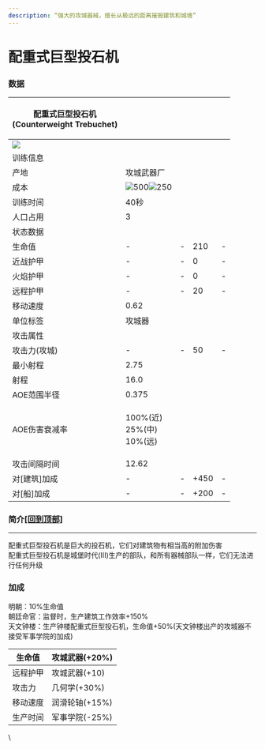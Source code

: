 ```yaml
---
description: “强大的攻城器械，擅长从极远的距离摧毁建筑和城墙”
---
```


# 配重式巨型投石机

### 数据

| <p>配重式巨型投石机<br>(Counterweight Trebuchet)</p>                                                                                                                   |                                                                                                                                                                                                      |   |      |   |
| -------------------------------------------------------------------------------------------------------------------------------------------------------------- | ---------------------------------------------------------------------------------------------------------------------------------------------------------------------------------------------------- | - | ---- | - |
| ![](https://seicing-1257171891.cos.ap-nanjing.myqcloud.com/3fatcatpool/aoe4/tech/%E9%85%8D%E9%87%8D%E5%BC%8F%E5%B7%A8%E5%9E%8B%E6%8A%95%E7%9F%B3%E6%9C%BA.png) |                                                                                                                                                                                                      |   |      |   |
| 训练信息                                                                                                                                                           |                                                                                                                                                                                                      |   |      |   |
| 产地                                                                                                                                                             | 攻城武器厂                                                                                                                                                                                                |   |      |   |
| 成本                                                                                                                                                             | ![](https://seicing-1257171891.cos.ap-nanjing.myqcloud.com/3fatcatpool/aoe4/tech/%E6%9C%A8.png)500![](https://seicing-1257171891.cos.ap-nanjing.myqcloud.com/3fatcatpool/aoe4/tech/%E9%87%91.png)250 |   |      |   |
| 训练时间                                                                                                                                                           | 40秒                                                                                                                                                                                                  |   |      |   |
| 人口占用                                                                                                                                                           | 3                                                                                                                                                                                                    |   |      |   |
| 状态数据                                                                                                                                                           |                                                                                                                                                                                                      |   |      |   |
| 生命值                                                                                                                                                            | -                                                                                                                                                                                                    | - | 210  | - |
| 近战护甲                                                                                                                                                           | -                                                                                                                                                                                                    | - | 0    | - |
| 火焰护甲                                                                                                                                                           | -                                                                                                                                                                                                    | - | 0    | - |
| 远程护甲                                                                                                                                                           | -                                                                                                                                                                                                    | - | 20   | - |
| 移动速度                                                                                                                                                           | 0.62                                                                                                                                                                                                 |   |      |   |
| 单位标签                                                                                                                                                           | 攻城器                                                                                                                                                                                                  |   |      |   |
| 攻击属性                                                                                                                                                           |                                                                                                                                                                                                      |   |      |   |
| 攻击力(攻城)                                                                                                                                                        | -                                                                                                                                                                                                    | - | 50   | - |
| 最小射程                                                                                                                                                           | 2.75                                                                                                                                                                                                 |   |      |   |
| 射程                                                                                                                                                             | 16.0                                                                                                                                                                                                 |   |      |   |
| AOE范围半径                                                                                                                                                        | 0.375                                                                                                                                                                                                |   |      |   |
| AOE伤害衰减率                                                                                                                                                       | <p>100%(近)<br>25%(中)<br>10%(远)</p>                                                                                                                                                                   |   |      |   |
| 攻击间隔时间                                                                                                                                                         | 12.62                                                                                                                                                                                                |   |      |   |
| 对\[建筑]加成                                                                                                                                                       | -                                                                                                                                                                                                    | - | +450 | - |
| 对\[船]加成                                                                                                                                                        | -                                                                                                                                                                                                    | - | +200 | - |

### 简介[\[回到顶部\]](broken-reference) <a href="#jia" id="jia"></a>

***

配重式巨型投石机是巨大的投石机，它们对建筑物有相当高的附加伤害\
配重式巨型投石机是城堡时代(III)生产的部队，和所有器械部队一样，它们无法进行任何升级

### 加成

明朝：10%生命值\
朝廷命官：监督时，生产建筑工作效率+150%\
天文钟楼：生产钟楼配重式巨型投石机，生命值+50%(天文钟楼出产的攻城器不接受军事学院的加成)

| 生命值  | <img src="https://seicing-1257171891.cos.ap-nanjing.myqcloud.com/3fatcatpool/aoe4/tech/%E6%94%BB%E5%9F%8E%E6%AD%A6%E5%99%A8.png" alt="" data-size="line">攻城武器(+20%) |
| ---- | ------------------------------------------------------------------------------------------------------------------------------------------------------------------- |
| 远程护甲 | <img src="https://seicing-1257171891.cos.ap-nanjing.myqcloud.com/3fatcatpool/aoe4/tech/%E6%94%BB%E5%9F%8E%E6%AD%A6%E5%99%A8.png" alt="" data-size="line">攻城武器(+10)  |
| 攻击力  | <img src="https://seicing-1257171891.cos.ap-nanjing.myqcloud.com/3fatcatpool/aoe4/tech/%E5%87%A0%E4%BD%95%E5%AD%A6.png" alt="" data-size="line">几何学(+30%)           |
| 移动速度 | <img src="https://seicing-1257171891.cos.ap-nanjing.myqcloud.com/3fatcatpool/aoe4/tech/%E6%B6%A6%E6%BB%91%E8%BD%AE%E8%BD%B4.png" alt="" data-size="line">润滑轮轴(+15%) |
| 生产时间 | <img src="https://seicing-1257171891.cos.ap-nanjing.myqcloud.com/3fatcatpool/aoe4/tech/%E5%86%9B%E4%BA%8B%E5%AD%A6%E9%99%A2.png" alt="" data-size="line">军事学院(-25%) |

\


### &#x20;<a href="#change" id="change"></a>
